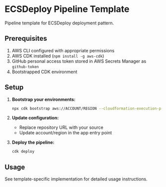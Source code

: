 # ECSDeploy Pipeline Template

Pipeline template for ECSDeploy deployment pattern.

## Prerequisites

1. AWS CLI configured with appropriate permissions
2. AWS CDK installed (`npm install -g aws-cdk`)
3. GitHub personal access token stored in AWS Secrets Manager as `github-token`
4. Bootstrapped CDK environment

## Setup

1. **Bootstrap your environments:**
   ```bash
   npx cdk bootstrap aws://ACCOUNT/REGION --cloudformation-execution-policies arn:aws:iam::aws:policy/AdministratorAccess
   ```

2. **Update configuration:**
   - Replace repository URL with your source
   - Update account/region in the app entry point

3. **Deploy the pipeline:**
   ```bash
   cdk deploy
   ```

## Usage

See template-specific implementation for detailed usage instructions.
